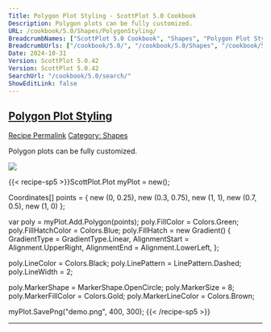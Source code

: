 ```yaml
---
Title: Polygon Plot Styling - ScottPlot 5.0 Cookbook
Description: Polygon plots can be fully customized.
URL: /cookbook/5.0/Shapes/PolygonStyling/
BreadcrumbNames: ["ScottPlot 5.0 Cookbook", "Shapes", "Polygon Plot Styling"]
BreadcrumbUrls: ["/cookbook/5.0/", "/cookbook/5.0/Shapes", "/cookbook/5.0/Shapes/PolygonStyling"]
Date: 2024-10-31
Version: ScottPlot 5.0.42
Version: ScottPlot 5.0.42
SearchUrl: "/cookbook/5.0/search/"
ShowEditLink: false
---
```



<h2 style='border-bottom: 0;'><a href='/cookbook/5.0/Shapes/PolygonStyling'>Polygon Plot Styling</a></h2>

<div class="d-flex mb-2">
<a class="btn btn-sm btn-primary me-1" href="/cookbook/5.0/Shapes/PolygonStyling">Recipe Permalink</a>
<a class="btn btn-sm btn-success me-1" href="/cookbook/5.0/Shapes">Category: Shapes</a>
</div>

Polygon plots can be fully customized.

[![](/cookbook/5.0/images/PolygonStyling.png?241031194635)](/cookbook/5.0/images/PolygonStyling.png?241031194635)

{{< recipe-sp5 >}}ScottPlot.Plot myPlot = new();

Coordinates[] points =
{
    new (0, 0.25),
    new (0.3, 0.75),
    new (1, 1),
    new (0.7, 0.5),
    new (1, 0)
};

var poly = myPlot.Add.Polygon(points);
poly.FillColor = Colors.Green;
poly.FillHatchColor = Colors.Blue;
poly.FillHatch = new Gradient()
{
    GradientType = GradientType.Linear,
    AlignmentStart = Alignment.UpperRight,
    AlignmentEnd = Alignment.LowerLeft,
};

poly.LineColor = Colors.Black;
poly.LinePattern = LinePattern.Dashed;
poly.LineWidth = 2;

poly.MarkerShape = MarkerShape.OpenCircle;
poly.MarkerSize = 8;
poly.MarkerFillColor = Colors.Gold;
poly.MarkerLineColor = Colors.Brown;

myPlot.SavePng("demo.png", 400, 300);
{{< /recipe-sp5 >}}

<hr class='my-5 invisible'>


